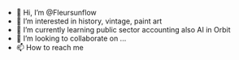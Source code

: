 - 👋 Hi, I’m @Fleursunflow
- 👀 I’m interested in history, vintage, paint art
- 🌱 I’m currently learning public sector accounting also AI in Orbit
- 💞️ I’m looking to collaborate on ...
- 📫 How to reach me 

<!---
Fleursunflow/Fleursunflow is a ✨ special ✨ repository because its `README.md` (this file) appears on your GitHub profile.
You can click the Preview link to take a look at your changes.
--->
